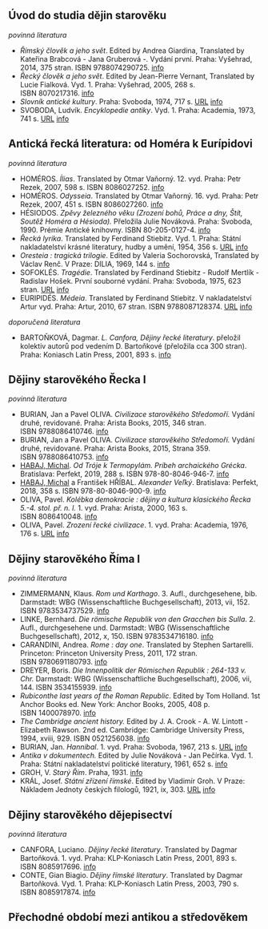 


## Úvod do studia dějin starověku

_povinná literatura_
- _Římský člověk a jeho svět_. Edited by Andrea Giardina, Translated by Kateřina Brabcová - Jana Gruberová -. Vydání první. Praha: Vyšehrad, 2014, 375 stran. ISBN 9788074290725. [info](https://is.muni.cz/publication/1204658?lang=cs)
- _Řecký člověk a jeho svět_. Edited by Jean-Pierre Vernant, Translated by Lucie Fialková. Vyd. 1. Praha: Vyšehrad, 2005, 268 s. ISBN 8070217316. [info](https://is.muni.cz/publication/673705?lang=cs)
- _Slovník antické kultury_. Praha: Svoboda, 1974, 717 s. [URL](http://www.ndk.cz/) [info](https://is.muni.cz/publication/143110?lang=cs)
- SVOBODA, Ludvík. _Encyklopedie antiky_. Vyd. 1. Praha: Academia, 1973, 741 s. [URL](http://www.ndk.cz/) [info](https://is.muni.cz/publication/148397?lang=cs)


## Antická řecká literatura: od Homéra k Eurípidovi

_povinná literatura_
- HOMÉROS. _Ílias_. Translated by Otmar Vaňorný. 12. vyd. Praha: Petr Rezek, 2007, 598 s. ISBN 8086027252. [info](https://is.muni.cz/publication/824500?lang=cs)
- HOMÉROS. _Odysseia_. Translated by Otmar Vaňorný. 16. vyd. Praha: Petr Rezek, 2007, 451 s. ISBN 8086027260. [info](https://is.muni.cz/publication/824501?lang=cs)
- HÉSIODOS. _Zpěvy železného věku (Zrození bohů, Práce a dny, Štít, Soutěž Homéra a Hésioda)._ Přeložila Julie Nováková. Praha: Svoboda, 1990. Prémie Antické knihovny. ISBN 80-205-0127-4. [info](https://is.muni.cz/publication/591566?lang=cs)
- _Řecká lyrika_. Translated by Ferdinand Stiebitz. Vyd. 1. Praha: Státní nakladatelství krásné literatury, hudby a umění, 1954, 356 s. [URL](http://www.ndk.cz/) [info](https://is.muni.cz/publication/158735?lang=cs)
- _Oresteia : tragická trilogie_. Edited by Valeria Sochorovská, Translated by Václav Renč. V Praze: DILIA, 1969, 144 s. [info](https://is.muni.cz/publication/506118?lang=cs)
- SOFOKLÉS. _Tragédie_. Translated by Ferdinand Stiebitz - Rudolf Mertlík - Radislav Hošek. První souborné vydání. Praha: Svoboda, 1975, 623 stran. [URL](http://www.ndk.cz/) [info](https://is.muni.cz/publication/310078?lang=cs)
- EURIPIDÉS. _Médeia_. Translated by Ferdinand Stiebitz. V nakladatelství Artur vyd. Praha: Artur, 2010, 67 stran. ISBN 9788087128374. [URL](https://search.mlp.cz/cz/titul/medeia/4686645/#/getPodobneTituly=deskriptory-eq:177240871-amp:key-eq:4686645) [info](https://is.muni.cz/publication/885567?lang=cs)

_doporučená literatura_
- BARTOŇKOVÁ, Dagmar. _L. Canfora, Dějiny řecké literatury_. přeložil kolektiv autorů pod vedením D. Bartoňkové (přeložila cca 300 stran). Praha: Koniasch Latin Press, 2001, 893 s. [info](https://is.muni.cz/publication/343233?lang=cs)


## Dějiny starověkého Řecka I

_povinná literatura_
- BURIAN, Jan a Pavel OLIVA. _Civilizace starověkého Středomoří._ Vydání druhé, revidované. Praha: Arista Books, 2015, 346 stran. ISBN 9788086410746. [info](https://is.muni.cz/publication/1310938?lang=cs)
- BURIAN, Jan a Pavel OLIVA. _Civilizace starověkého Středomoří._ Vydání druhé, revidované. Praha: Arista Books, 2015, Strana 359. ISBN 9788086410753. [info](https://is.muni.cz/publication/1310939?lang=cs)
- [HABAJ, Michal](https://is.muni.cz/osoba/491553?lang=cs). _Od Tróje k Termopylám. Príbeh archaického Grécka_. Bratislava: Perfekt, 2019, 288 s. ISBN 978-80-8046-946-7. [info](https://is.muni.cz/publication/1833418?lang=cs)
- [HABAJ, Michal](https://is.muni.cz/osoba/491553?lang=cs) a František HŘÍBAL. _Alexander Veľký_. Bratislava: Perfekt, 2018, 358 s. ISBN 978-80-8046-900-9. [info](https://is.muni.cz/publication/1833419?lang=cs)
- OLIVA, Pavel. _Kolébka demokracie : dějiny a kultura klasického Řecka 5.-4. stol. př. n. l._ 1. vyd. Praha: Arista, 2000, 163 s. ISBN 8086410048. [info](https://is.muni.cz/publication/1284832?lang=cs)
- OLIVA, Pavel. _Zrození řecké civilizace_. 1. vyd. Praha: Academia, 1976, 176 s. [URL](http://www.ndk.cz/) [info](https://is.muni.cz/publication/171991?lang=cs)


## Dějiny starověkého Říma I

_povinná literatura_
- ZIMMERMANN, Klaus. _Rom und Karthago_. 3. Aufl., durchgesehene, bib. Darmstadt: WBG (Wissenschaftliche Buchgesellschaft), 2013, vii, 152. ISBN 9783534737529. [info](https://is.muni.cz/publication/1202466?lang=cs)
- LINKE, Bernhard. _Die römische Republik von den Gracchen bis Sulla_. 2. Aufl., durchgesehene und. Darmstadt: WBG (Wissenschaftliche Buchgesellschaft), 2012, x, 150. ISBN 9783534716180. [info](https://is.muni.cz/publication/1202450?lang=cs)
- CARANDINI, Andrea. _Rome : day one_. Translated by Stephen Sartarelli. Princeton: Princeton University Press, 2011, 172 stran. ISBN 9780691180793. [info](https://is.muni.cz/publication/1355657?lang=cs)
- DREYER, Boris. _Die Innenpolitik der Römischen Republik : 264-133 v. Chr._ Darmstadt: WBG (Wissenschaftliche Buchgesellschaft), 2006, vii, 144. ISBN 3534155939. [info](https://is.muni.cz/publication/1208917?lang=cs)
- _Rubiconthe last years of the Roman Republic_. Edited by Tom Holland. 1st Anchor Books ed. New York: Anchor Books, 2005, 408 p. ISBN 1400078970. [info](https://is.muni.cz/publication/1009555?lang=cs)
- _The Cambridge ancient history._ Edited by J. A. Crook - A. W. Lintott - Elizabeth Rawson. 2nd ed. Cambridge: Cambridge University Press, 1994, xviii, 929. ISBN 0521256038. [info](https://is.muni.cz/publication/688773?lang=cs)
- BURIAN, Jan. _Hannibal_. 1. vyd. Praha: Svoboda, 1967, 213 s. [URL](http://www.ndk.cz/) [info](https://is.muni.cz/publication/53893?lang=cs)
- _Antika v dokumentech._ Edited by Julie Nováková - Jan Pečírka. Vyd. 1. Praha: Státní nakladatelství politické literatury, 1961, 652 s. [info](https://is.muni.cz/publication/721?lang=cs)
- GROH, V. _Starý Řím_. Praha, 1931. [info](https://is.muni.cz/publication/208397?lang=cs)
- KRÁL, Josef. _Státní zřízení římské_. Edited by Vladimír Groh. V Praze: Nákladem Jednoty českých filologů, 1921, ix, 303. [URL](https://digi.law.muni.cz/handle/digilaw/14853) [info](https://is.muni.cz/publication/464410?lang=cs)



## Dějiny starověkého dějepisectví

_povinná literatura_
- CANFORA, Luciano. _Dějiny řecké literatury_. Translated by Dagmar Bartoňková. 1. vyd. Praha: KLP-Koniasch Latin Press, 2001, 893 s. ISBN 8085917696. [info](https://is.muni.cz/publication/811991?lang=cs)
- CONTE, Gian Biagio. _Dějiny římské literatury_. Translated by Dagmar Bartoňková. Vyd. 1. Praha: KLP-Koniasch Latin Press, 2003, 790 s. ISBN 8085917874. [info](https://is.muni.cz/publication/808635?lang=cs)


## Přechodné období mezi antikou a středověkem


